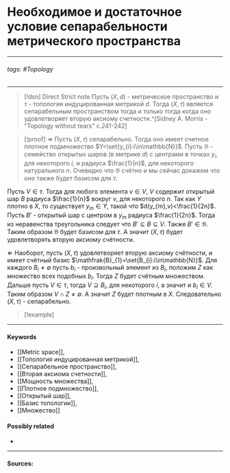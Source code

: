 # Необходимое и достаточное условие сепарабельности метрического пространства
***
###### tags: #Topology  
***
>[!dsn] Direct Strict note
>Пусть $(X,d)$ - метрическое пространство и $\tau$ - топология индуцированная метрикой $d$. Тогда $(X,\tau)$ является сепарабельным пространством тогда и только тогда когда оно удовлетворяет вторую аксиому счетности.^[Sidney A. Morris - "Topology without tears" c.241-242]


>[!proof]
>$\Rightarrow$
Пусть $(X,\tau)$ сепарабельно. Тогда оно имеет счетное плотное подмножество $Y=\set{y_{i}:i\in\mathbb{N}}$. Пусть $\mathfrak{B}$ - семейство открытых шаров (в метрике $d$) с центрами в точках $y_{i}$, для некоторого $i$, и радиуса $\frac{1}{n}$, для некоторого натурального $n$. Очевидно что $\mathfrak{B}$ счётно и мы сейчас докажем что оно также будет базисом для $\tau$.
>
Пусть $V\in\tau$. Тогда для любого элемента $v\in V$, $V$ содержит открытый шар $B$ радиуса $\frac{1}{n}$ вокруг $v$, для некоторого $n$. Так как $Y$ плотно в $X$, то существует $y_{m}\in Y$, такой что $d(y_{m},v)<\frac{1}{2n}$. Пусть $B'$ - открытый шар с центром в $y_{m}$ радиуса $\frac{1}{2n}$. Тогда из неравенства треугольника следует что $B'\subseteq B\subseteq V$. Также $B'\in\mathfrak{B}$. Таким образом $\mathfrak{B}$ будет базисом для $\tau$. А значит $(X,\tau)$ будет удовлетворять вторую аксиому счётности.
>
$\Leftarrow$
Наоборот, пусть $(X,\tau)$ удовлетворяет вторую аксиому счётности, и имеет счётный базис $\mathfrak{B}_{1}=\set{B_{i}:i\in\mathbb{N}}$. Для каждого $B_{i}\ne\emptyset$ пусть $b_{i}$ - произвольный элемент из $B_{i}$, положим $Z$ как множество всех подобных $b_{i}$. Тогда $Z$ будет счётным множеством. Дальше пусть $V\in\tau$, тогда $V\supseteq B_{i}$, для некоторого $i$, а значит и $b_{i}\in V$. Таким образом $V\cap Z\ne\emptyset$. А значит $Z$ будет плотным в $X$. Следовательно $(X,\tau)$ -  сепарабельно.

>[!example] 
>
***
#### Keywords
- [[Metric space]],
- [[Топология индуцированная метрикой]],
- [[Сепарабельное пространство]],
- [[Вторая аксиома счетности]],
- [[Мощность множества]],
- [[Плотное подмножество]],
- [[Открытый шар]],
- [[Базис топологии]],
- [[Множество]]
#### Possibly related
- 
***
#### Sources: